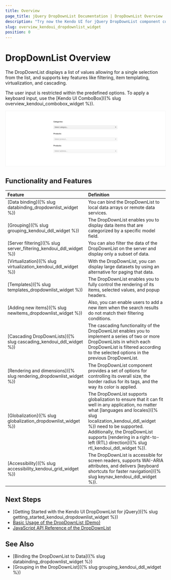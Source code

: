 ```yaml
---
title: Overview
page_title: jQuery DropDownList Documentation | DropDownList Overview
description: "Try now the Kendo UI for jQuery DropDownList component covering everything from data binding,  and grouping to virtualization and templates."
slug: overview_kendoui_dropdownlist_widget
position: 0
---
```


# DropDownList Overview

The DropDownList displays a list of values allowing for a single selection from the list, and supports key features like filtering, item templating, virtualization, and cascading.

The user input is restricted within the predefined options. To apply a keyboard input, use the [Kendo UI ComboBox]({% slug overview_kendoui_combobox_widget %}).

![DropDownList Overview](dropdownlist-overview.png)

## Functionality and Features

|Feature|Definition
|:---|:---
|[Data binding]({% slug databinding_dropdownlist_widget %})|You can bind the DropDownList to local data arrays or remote data services.
|[Grouping]({% slug grouping_kendoui_ddl_widget %})|The DropDownList enables you to display data items that are categorized by a specific model field.
|[Server filtering]({% slug server_filtering_kendoui_ddl_widget %})|You can also filter the data of the DropDownList on the server and display only a subset of data.
|[Virtualization]({% slug virtualization_kendoui_ddl_widget %})|With the DropDownList, you can display large datasets by using an alternative for paging that data.
|[Templates]({% slug templates_dropdownlist_widget %})|The DropDownList enables you to fully control the rendering of its items, selected values, and popup headers.
|[Adding new items]({% slug newitems_dropdownlist_widget %})|Also, you can enable users to add a new item when the search results do not match their filtering conditions.
|[Cascading DropDownLists]({% slug cascading_kendoui_ddl_widget %})|The cascading functionality of the DropDownList enables you to implement a series of two or more DropDownLists in which each DropDownList is filtered according to the selected options in the previous DropDownList.
|[Rendering and dimensions]({% slug rendering_dropdownlist_widget %})|The DropDownList component provides a set of options for controlling its overall size, the border radius for its tags, and the way its color is applied.  
|[Globalization]({% slug globalization_dropdownlist_widget %})|The DropDownList supports globalization to ensure that it can fit well in any application, no matter what [languages and locales]({% slug localization_kendoui_ddl_widget %}) need to be supported. Additionally, the DropDownList supports [rendering in a right-to-left (RTL) direction]({% slug rtl_kendoui_ddl_widget %}).
|[Accessibility]({% slug accessibility_kendoui_grid_widget %})|The DropDownList is accessible for screen readers, supports WAI-ARIA attributes, and delivers [keyboard shortcuts for faster navigation]({% slug keynav_kendoui_ddl_widget %}).


## Next Steps 

* [Getting Started with the Kendo UI DropDownList for jQuery]({% slug getting_started_kendoui_dropdownlist_widget %})
* [Basic Usage of the DropDownList (Demo)](https://demos.telerik.com/kendo-ui/dropdownlist/index)
* [JavaScript API Reference of the DropDownList](/api/javascript/ui/dropdownlist)

## See Also

* [Binding the DropDownList to Data]({% slug databinding_dropdownlist_widget %})
* [Grouping in the DropDownList]({% slug grouping_kendoui_ddl_widget %})
